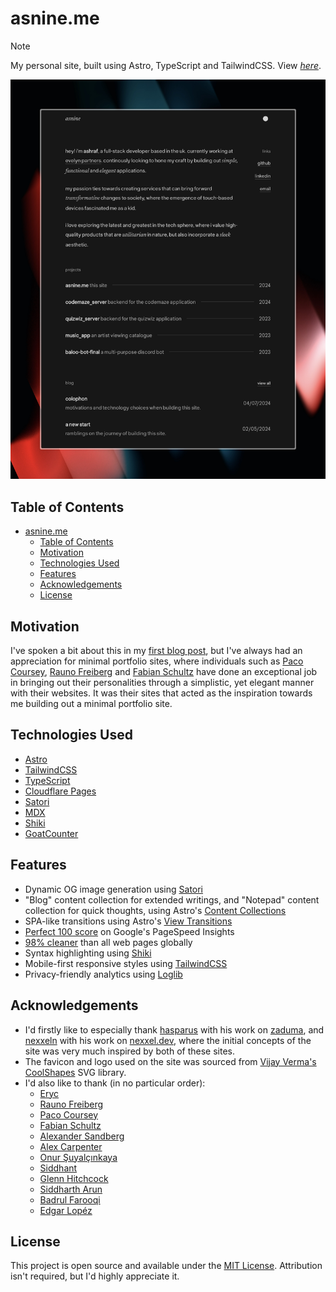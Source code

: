 # asnine.me

> [!NOTE]
> My personal site, built using Astro, TypeScript and TailwindCSS.
> View [_here_](https://asnine.me/).

![Home page screenshot](/public/images/screenshot.jpeg)

## Table of Contents

- [asnine.me](#asnineme)
  - [Table of Contents](#table-of-contents)
  - [Motivation](#motivation)
  - [Technologies Used](#technologies-used)
  - [Features](#features)
  - [Acknowledgements](#acknowledgements)
  - [License](#license)

## Motivation

I've spoken a bit about this in my [first blog post](https://asnine.me/blog/a-new-start), but I've always had an appreciation for minimal portfolio sites, where individuals such as [Paco Coursey](https://paco.me), [Rauno Freiberg](https://raunofreiberg.com) and [Fabian Schultz](https://www.fabianschultz.com) have done an exceptional job in bringing out their personalities through a simplistic, yet elegant manner with their websites. It was their sites that acted as the inspiration towards me building out a minimal portfolio site.

## Technologies Used

- [Astro](https://astro.build)
- [TailwindCSS](https://tailwindcss.com)
- [TypeScript](https://www.typescriptlang.org)
- [Cloudflare Pages](https://pages.cloudflare.com)
- [Satori](https://github.com/vercel/satori)
- [MDX](https://mdxjs.com)
- [Shiki](https://shiki.style)
- [GoatCounter](https://www.goatcounter.com)

## Features

- Dynamic OG image generation using [Satori](https://github.com/vercel/satori)
- "Blog" content collection for extended writings, and "Notepad" content collection for quick thoughts, using Astro's [Content Collections](https://docs.astro.build/en/guides/content-collections)
- SPA-like transitions using Astro's [View Transitions](https://docs.astro.build/en/guides/view-transitions)
- [Perfect 100 score](https://pagespeed.web.dev/analysis/https-www-asnine-me/0p96ymuc2x?form_factor=mobile) on Google's PageSpeed Insights
- [98% cleaner](https://www.websitecarbon.com/website/asnine-me) than all web pages globally
- Syntax highlighting using [Shiki](https://shiki.style)
- Mobile-first responsive styles using [TailwindCSS](https://tailwindcss.com)
- Privacy-friendly analytics using [Loglib](https://www.loglib.io)

## Acknowledgements

- I'd firstly like to especially thank [hasparus](https://github.com/hasparus) with his work on [zaduma](https://zaduma.vercel.app), and [nexxeln](https://github.com/nexxeln) with his work on [nexxel.dev](https://github.com/nexxeln/nexxel.dev), where the initial concepts of the site was very much inspired by both of these sites.
- The favicon and logo used on the site was sourced from [Vijay Verma's](https://vjy.me) [CoolShapes](https://coolshap.es) SVG library.
- I'd also like to thank (in no particular order):
  - [Eryc](https://eryc.cc)
  - [Rauno Freiberg](https://rauno.me)
  - [Paco Coursey](https://paco.me)
  - [Fabian Schultz](https://www.fabianschultz.com)
  - [Alexander Sandberg](https://alexandersandberg.com)
  - [Alex Carpenter](https://alexcarpenter.me)
  - [Onur Şuyalçınkaya](https://onur.dev)
  - [Siddhant](https://dietcode.io)
  - [Glenn Hitchcock](https://glenn.me)
  - [Siddharth Arun](https://sdrn.co)
  - [Badrul Farooqi](https://farooqib.com)
  - [Edgar Lopéz](https://edgarlr.com)

## License

This project is open source and available under the [MIT License](https://choosealicense.com/licenses/mit). Attribution isn't required, but I'd highly appreciate it.
